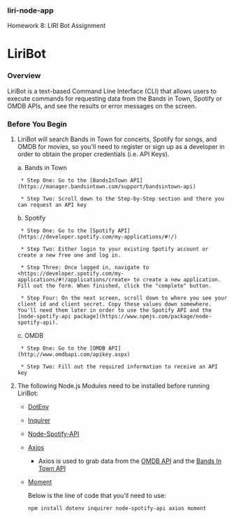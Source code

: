### liri-node-app
Homework 8: LIRI Bot Assignment

# LiriBot

### Overview

LiriBot is a text-based Command Line Interface (CLI) that allows users to execute commands for requesting data from the Bands in Town, Spotify or OMDB APIs, and see the results or error messages on the screen.

### Before You Begin

1. LiriBot will search Bands in Town for concerts, Spotify for songs, and OMDB for movies, so you'll need to register or sign up as a developer in order to obtain the proper credentials (i.e. API Keys).

	a. Bands in Town

		* Step One: Go to the [BandsInTown API](https://manager.bandsintown.com/support/bandsintown-api)

		* Step Two: Scroll down to the Step-by-Step section and there you can request an API key

	b. Spotify

		* Step One: Go to the [Spotify API](https://developer.spotify.com/my-applications/#!/)

		* Step Two: Either login to your existing Spotify account or create a new free one and log in.

		* Step Three: Once logged in, navigate to <https://developer.spotify.com/my-applications/#!/applications/create> to create a new application. Fill out the form. When finished, click the "complete" button.

		* Step Four: On the next screen, scroll down to where you see your client id and client secret. Copy these values down somewhere. You'll need them later in order to use the Spotify API and the [node-spotify-api package](https://www.npmjs.com/package/node-spotify-api).

	c. OMDB

		* Step One: Go to the [OMDB API](http://www.omdbapi.com/apikey.aspx)

		* Step Two: Fill out the required information to receive an API key

3. The following Node.js Modules need to be installed before running LiriBot:

   * [DotEnv](https://www.npmjs.com/package/dotenv)

   * [Inquirer](https://www.npmjs.com/package/inquirer)

   * [Node-Spotify-API](https://www.npmjs.com/package/node-spotify-api)

   * [Axios](https://www.npmjs.com/package/axios)

		* Axios is used to grab data from the [OMDB API](http://www.omdbapi.com) and the [Bands In Town API](http://www.artists.bandsintown.com/bandsintown-api)

   * [Moment](https://www.npmjs.com/package/moment)

		Below is the line of code that you'll need to use:
		```
		npm install dotenv inquirer node-spotify-api axios moment
		```

